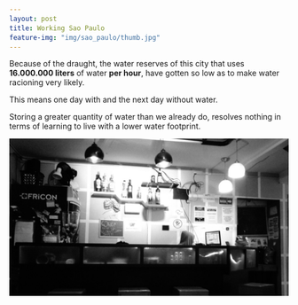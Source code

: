 ```yaml
---
layout: post
title: Working Sao Paulo
feature-img: "img/sao_paulo/thumb.jpg"
---
```



Because of the draught, the water reserves of this city that uses **16.000.000 liters** of water **per hour**, have gotten so low as to make water racioning very likely. 

This means one day with and the next day without water. 

Storing a greater quantity of water than we already do, resolves nothing in terms of learning to live with a lower water footprint.

![](/img/sao_paulo/beats.jpg)